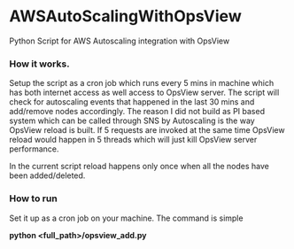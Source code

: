 # AWSAutoScalingWithOpsView
Python Script for AWS Autoscaling integration with OpsView

### How it works.

Setup the script as a cron job which runs every 5 mins in machine which has both internet access as well access to OpsView server. The script will check for autoscaling events that happened in the last 30 mins and add/remove nodes accordingly. The reason I did not build as PI based system which can be called through SNS by Autoscaling is the way OpsView reload is built. If 5 requests are invoked at the same time OpsView reload would happen in 5 threads which will just kill OpsView server performance.

In the current script reload happens only once when all the nodes have been added/deleted.

### How to run

Set it up as a cron job on your machine. The command is simple

**python <full_path>/opsview_add.py**
